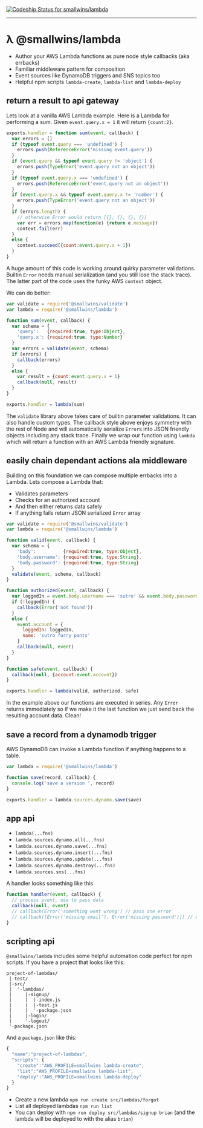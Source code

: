[ ![Codeship Status for smallwins/lambda](https://codeship.com/projects/2e4082e0-d808-0133-2035-1eae90b9310e/status?branch=master)](https://codeship.com/projects/143109)

---

# λ @smallwins/lambda

- Author your AWS Lambda functions as pure node style callbacks (aka errbacks)
- Familiar middleware pattern for composition
- Event sources like DynamoDB triggers and SNS topics too
- Helpful npm scripts `lambda-create`, `lambda-list` and `lambda-deploy`

## return a result to api gateway

Lets look at a vanilla AWS Lambda example. Here is a Lambda for performing a sum. Given `event.query.x = 1` it will return `{count:2}`.

```javascript
exports.handler = function sum(event, callback) {
  var errors = []
  if (typeof event.query === 'undefined') {
    errors.push(ReferenceError('missing event.query'))
  }
  if (event.query && typeof event.query != 'object') {
    errors.push(TypeError('event.query not an object'))
  }
  if (typeof event.query.x === 'undefined') {
    errors.push(ReferenceError('event.query not an object'))
  }
  if (event.query.x && typeof event.query.x != 'number') {
    errors.push(TypeError('event.query not an object'))
  }
  if (errors.length) {
    // otherwise Error would return [{}, {}, {}, {}]
    var err = errors.map(function(e) {return e.message})
    context.fail(err) 
  }
  else {
    context.succeed({count:event.query.x + 1})
  }
}
```

A huge amount of this code is working around quirky parameter validations. Builtin `Error` needs manual serialization (and you still lose the stack trace). The latter part of the code uses the funky AWS `context` object. 

We can do better:

```javascript
var validate = require('@smallwins/validate')
var lambda = require('@smallwins/lambda')

function sum(event, callback) {
  var schema = {
    'query':   {required:true, type:Object},
    'query.x': {required:true, type:Number}
  }
  var errors = validate(event, schema)
  if (errors) {
    callback(errors)
  }
  else {
    var result = {count:event.query.x + 1}
    callback(null, result)
  }
}

exports.handler = lambda(sum)
```

The `validate` library above takes care of builtin parameter validations. It can also handle custom types. The callback style above enjoys symmetry with the rest of Node and will automatically serialize `Error`s into JSON friendly objects including any stack trace. Finally we wrap our function using `lambda` which will return a function with an AWS Lambda friendly signature.

## easily chain dependant actions ala middleware

Building on this foundation we can compose multiple errbacks into a Lambda. Lets compose a Lambda that: 

- Validates parameters
- Checks for an authorized account
- And then either returns data safely
- If anything fails return JSON serialized `Error` array

```javascript
var validate = require('@smallwins/validate')
var lambda = require('@smallwins/lambda')

function valid(event, callback) {
  var schema = {
    'body':          {required:true, type:Object},
    'body.username': {required:true, type:String},
    'body.password': {required:true, type:String}
  }
  validate(event, schema, callback)
}

function authorized(event, callback) {
  var loggedIn = event.body.username === 'sutro' && event.body.password === 'cat'
  if (!loggedIn) {
    callback(Error('not found'))
  }
  else {
    event.account = {
      loggedIn: loggedIn,
      name: 'sutro furry pants'
    }
    callback(null, event)
  }
}

function safe(event, callback) {
  callback(null, {account:event.account})
}

exports.handler = lambda(valid, authorized, safe)
```

In the example above our functions are executed in series. Any `Error` returns immediately so if we make it the last function we just send back the resulting account data. Clean!

## save a record from a dynamodb trigger    

AWS DynamoDB can invoke a Lambda function if anything happens to a table. 

```javascript
var lambda = require('@smallwins/lambda')

function save(record, callback) {
  console.log('save a version ', record)
}

exports.handler = lambda.sources.dynamo.save(save)
```

## app api

- `lambda(...fns)`
- `lambda.sources.dynamo.all(...fns)`
- `lambda.sources.dynamo.save(...fns)`
- `lambda.sources.dynamo.insert(...fns)`
- `lambda.sources.dynamo.update(...fns)`
- `lambda.sources.dynamo.destroy(...fns)`
- `lambda.sources.sns(...fns)`

A handler looks something like this

```javascript    
function handler(event, callback) {
  // process event, use to pass data
  callback(null, event)
  // callback(Error('something went wrong') // pass one error
  // callback([Error('missing email'), Error('missing password')]) // or array of errors
}
```

## scripting api

`@smallwins/lambda` includes some helpful automation code perfect for npm scripts. If you have a project that looks like this:

```
project-of-lambdas/
 |-test/
 |-src/
 |  '-lambdas/
 |     |-signup/
 |     |  |-index.js
 |     |  |-test.js
 |     |  '-package.json
 |     |-login/
 |     '-logout/
 '-package.json

```

And a `package.json` like this:

```javascript
{
  "name":"project-of-lambdas",
  "scripts": {
    "create":"AWS_PROFILE=smallwins lambda-create",
    "list":"AWS_PROFILE=smallwins lambda-list",
    "deploy":"AWS_PROFILE=smallwins lambda-deploy"
  }
}
```

- Create a new lambda `npm run create src/lambdas/forgot`
- List all deployed lambdas `npm run list`
- You can deploy with `npm run deploy src/lambdas/signup brian` (and the lambda will be deployed to with the alias `brian`)
